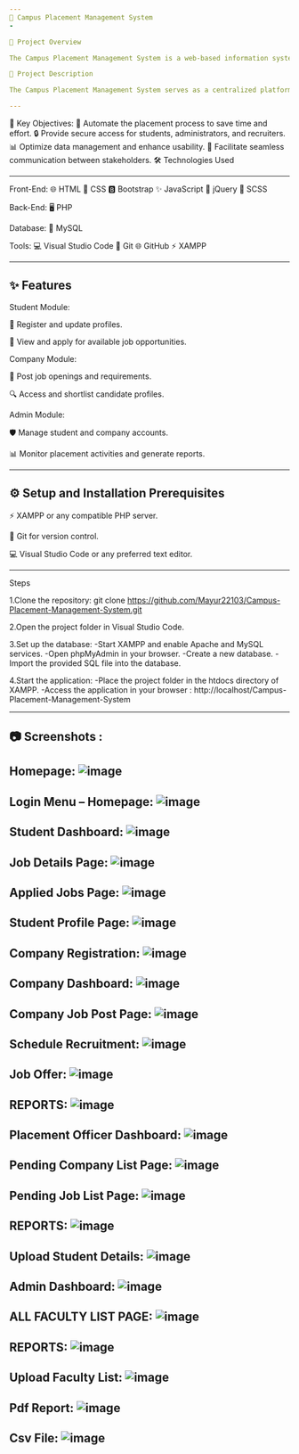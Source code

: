 ```yaml
---
🌟 Campus Placement Management System
-

📖 Project Overview

The Campus Placement Management System is a web-based information system designed to streamline the campus placement process. By automating key functions, the system reduces manual effort, ensures better optimization, abstraction, and security, and facilitates a smooth experience for students, administrators, and recruiters during campus hiring.

📝 Project Description

The Campus Placement Management System serves as a centralized platform for managing placement-related activities within a college or university. The system replaces traditional manual processes with a modern, user-friendly web application that simplifies tasks such as student registration, company job postings, and placement tracking.

---
```


🎯 Key Objectives:
🚀 Automate the placement process to save time and effort.
🔒 Provide secure access for students, administrators, and recruiters.
📊 Optimize data management and enhance usability.
💬 Facilitate seamless communication between stakeholders.
🛠️ Technologies Used

---

Front-End:
🌐 HTML
🎨 CSS
🅱️ Bootstrap
✨ JavaScript
🔄 jQuery
🎨 SCSS


Back-End:
🖥️ PHP


Database:
💾 MySQL


Tools:
💻 Visual Studio Code
🧰 Git
🌐 GitHub
⚡ XAMPP


---

✨ Features
-
Student Module:

📝 Register and update profiles.

📄 View and apply for available job opportunities.

Company Module:

📢 Post job openings and requirements.

🔍 Access and shortlist candidate profiles.

Admin Module:

🛡️ Manage student and company accounts.

📊 Monitor placement activities and generate reports.

---

⚙️ Setup and Installation Prerequisites
-
⚡ XAMPP or any compatible PHP server.

🧰 Git for version control.

💻 Visual Studio Code or any preferred text editor.

---

Steps

1.Clone the repository: git clone https://github.com/Mayur22103/Campus-Placement-Management-System.git  

2.Open the project folder in Visual Studio Code.

3.Set up the database:
  -Start XAMPP and enable Apache and MySQL services.
  -Open phpMyAdmin in your browser.
  -Create a new database.
  -Import the provided SQL file into the database.
  
4.Start the application:
  -Place the project folder in the htdocs directory of XAMPP.
  -Access the application in your browser : http://localhost/Campus-Placement-Management-System  

---

📷 Screenshots : 
-
Homepage:
![image](https://github.com/user-attachments/assets/2077cf77-8c61-4940-9561-931374f3e842)
-
Login Menu – Homepage:
![image](https://github.com/user-attachments/assets/209dccd8-f453-4761-85b8-77fd5fe00e7f)
-
Student Dashboard:
![image](https://github.com/user-attachments/assets/68c75685-0634-45f1-bca3-29ee3abbe7c4)
-
Job Details Page:
![image](https://github.com/user-attachments/assets/07740254-595a-40b5-bf74-975ca74dccaa)
-
Applied Jobs Page:
![image](https://github.com/user-attachments/assets/8d611c5a-0efd-4ea9-80f4-ab47b9d30661)
-
Student Profile Page: 
![image](https://github.com/user-attachments/assets/70349a7f-4ba1-402d-9fa3-8c9a2a9889ed)
-
Company Registration:
![image](https://github.com/user-attachments/assets/0d6b84c9-1948-49be-b9ea-184a27100c85)
-
Company Dashboard:
![image](https://github.com/user-attachments/assets/2538b14c-db9c-471a-a5a0-538eec54226b)
-
Company Job Post Page:
![image](https://github.com/user-attachments/assets/b9a123ca-da6f-4222-a04d-d356af256066)
-
Schedule Recruitment:
![image](https://github.com/user-attachments/assets/51d6c220-4f2b-4519-9f3b-d50f70d26a1b)
-
Job Offer:
![image](https://github.com/user-attachments/assets/fc2b3cc6-e4c3-4bd7-bbd7-26e749914d62)
-
REPORTS:
![image](https://github.com/user-attachments/assets/5bfc93b2-9bda-4560-ae10-f5219db14639)
-
Placement Officer Dashboard:
![image](https://github.com/user-attachments/assets/ba0689c6-77c0-4d45-b7d8-1b4fa55619b3)
-
Pending Company List Page:
![image](https://github.com/user-attachments/assets/def8b4b6-d031-4758-91ca-2996206464f6)
-
Pending Job List Page:
![image](https://github.com/user-attachments/assets/6f6ddb08-9c2e-45dd-ab6d-03a4daae8783)
-
REPORTS:
![image](https://github.com/user-attachments/assets/707e9832-af88-437f-8124-0b22844a770b)
-
Upload Student Details:
![image](https://github.com/user-attachments/assets/f0cb43cb-d03a-4bb2-8146-c37e2dd07cde)
-
Admin Dashboard:
![image](https://github.com/user-attachments/assets/88066115-a679-476f-ad29-9ae31cde4f0d)
-
ALL FACULTY LIST PAGE:
![image](https://github.com/user-attachments/assets/77b2f7ab-316f-4373-9a62-354023bcb1a4)
-
REPORTS:
![image](https://github.com/user-attachments/assets/1d601c1a-c477-43e8-ac02-266d52e0ba60)
-
Upload Faculty List:
![image](https://github.com/user-attachments/assets/40d3e86e-ec7a-4797-9ab1-77195fac1134)
-
Pdf Report: 
![image](https://github.com/user-attachments/assets/f2be43f0-cad0-4962-9fa0-95fac1da1a85)
-
Csv File: 
![image](https://github.com/user-attachments/assets/b54cf986-60b5-42a4-8c79-630f74916151)
-












